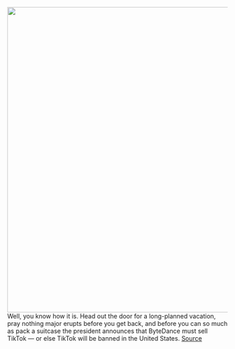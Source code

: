 <img src='https://cdn.vox-cdn.com/thumbor/TNHMQ5509WwbuVn-GRswR4A4P_s=/0x0:2040x1360/1200x800/filters:focal(857x517:1183x843)/cdn.vox-cdn.com/uploads/chorus_image/image/67218819/acastro_200803_1777_tikTok_0001.0.0.jpg' width='700px' /><br/>
Well, you know how it is. Head out the door for a long-planned vacation, pray nothing major erupts before you get back, and before you can so much as pack a suitcase the president announces that ByteDance must sell TikTok — or else TikTok will be banned in the United States.
<a href='https://www.theverge.com/interface/2020/8/18/21372087/tiktok-sale-ramifications-splinternet-china-trump'> Source <a/>
